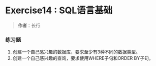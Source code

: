 # Exercise14 : SQL语言基础
> **作者**：长行

### 练习题
1. 创建一个自己感兴趣的数据库，要求至少有3种不同的数据类型。
2. 创建一个自己感兴趣的查询，要求使用WHERE子句和ORDER BY子句。